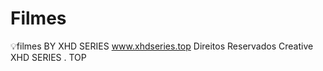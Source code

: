 # Filmes
:bulb:filmes
BY XHD SERIES
www.xhdseries.top
Direitos Reservados Creative XHD SERIES . TOP
